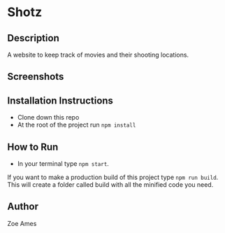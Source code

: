 # Shotz

## Description
A website to keep track of movies and their shooting locations.

## Screenshots

## Installation Instructions
* Clone down this repo
* At the root of the project run `npm install`

## How to Run
* In your terminal type `npm start`.

If you want to make a production build of this project type `npm run build`.  This will create a folder called build with all the minified code you need.
## Author
Zoe Ames
